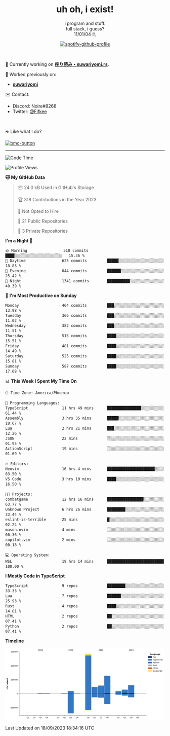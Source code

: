 <!--
**Nowaaru/nowaaru** is a ✨ _special_ ✨ repository because its `README.md` (this file) appears on your GitHub profile.

Here are some ideas to get you started:

- 🔭 I’m currently working on ...
- 🌱 I’m currently learning ...
- 👯 I’m looking to collaborate on ...
- 🤔 I’m looking for help with ...
- 💬 Ask me about ...
- 📫 How to reach me: ...
- 😄 Pronouns: ...
- ⚡ Fun fact: ...
-->

<h1 align="center"> uh oh, i exist!</h1>

<p align="center">
  i program and stuff.<br/>
  full stack, i guess?<br/>
  11/01/04 ♏ 
</p>

<!--
<p align="center">
╭──────────────────────────╮<br/>
│                        <a href="https://open.spotify.com/track/5iY3ZEHlQGFosdnROBDIg7?si=d7fd7fe8c7a747a1">Lavender</a>                      │<br/>
│               <a href="https://open.spotify.com/artist/6oeSQ4qmDQ7n89Rdt6tLLn?si=2773a05ce8b94a6c"><code>Rav</code></a>, <a href="https://open.spotify.com/artist/3vxcGARzVb3sETtt0Jxp7v?si=a4d26afacb46454f"><code>Kill Bill: The Rapper</code></a>               │<br/>
│             00:29 <a href="https://www.youtube.com/watch?v=dQw4w9WgXcQ">━━⬤</a>─────── 02:19              │<br/>
╰──────────────────────────╯<br/>
</p>
-->

<div align="center">

[![spotify-github-profile](https://spotify-github-profile.vercel.app/api/view?uid=fifkee&cover_image=true&theme=novatorem&bar_color=53b14f&bar_color_cover=true)](https://spotify-github-profile.vercel.app/api/view?uid=fifkee&redirect=true)

</div>
<br />

🦀 Currently working on **[座り読み・suwariyomi.rs](https://github.com/Nowaaru/suwariyomi.rs)**.

💫 Worked previously on: 
- **[suwariyomi](https://github.com/Nowaaru/suwariyomi)**



✉️ Contact:
- Discord: Noire#8268
- Twitter: <a href=https://twitter.com/@Fifkee>@Fifkee</a>

<br />

☕ Like what I do?

<a href="https://www.buymeacoffee.com/noire">
<img width="136" alt="bmc-button" src="https://user-images.githubusercontent.com/16274568/185726271-65d08167-e68c-49b1-bc12-8813b73cf0c0.png"></a>


---

<!--START_SECTION:waka-->
![Code Time](http://img.shields.io/badge/Code%20Time-618%20hrs%2040%20mins-blue)

![Profile Views](http://img.shields.io/badge/Profile%20Views-0-blue)

**🐱 My GitHub Data** 

> 📦 24.0 kB Used in GitHub's Storage 
 > 
> 🏆 318 Contributions in the Year 2023
 > 
> 🚫 Not Opted to Hire
 > 
> 📜 21 Public Repositories 
 > 
> 🔑 3 Private Repositories 
 > 
**I'm a Night 🦉** 

```text
🌞 Morning                510 commits         ████░░░░░░░░░░░░░░░░░░░░░   15.36 % 
🌆 Daytime                625 commits         █████░░░░░░░░░░░░░░░░░░░░   18.83 % 
🌃 Evening                844 commits         ██████░░░░░░░░░░░░░░░░░░░   25.42 % 
🌙 Night                  1341 commits        ██████████░░░░░░░░░░░░░░░   40.39 % 
```
📅 **I'm Most Productive on Sunday** 

```text
Monday                   464 commits         ███░░░░░░░░░░░░░░░░░░░░░░   13.98 % 
Tuesday                  366 commits         ███░░░░░░░░░░░░░░░░░░░░░░   11.02 % 
Wednesday                382 commits         ███░░░░░░░░░░░░░░░░░░░░░░   11.51 % 
Thursday                 515 commits         ████░░░░░░░░░░░░░░░░░░░░░   15.51 % 
Friday                   481 commits         ████░░░░░░░░░░░░░░░░░░░░░   14.49 % 
Saturday                 525 commits         ████░░░░░░░░░░░░░░░░░░░░░   15.81 % 
Sunday                   587 commits         ████░░░░░░░░░░░░░░░░░░░░░   17.68 % 
```


📊 **This Week I Spent My Time On** 

```text
🕑︎ Time Zone: America/Phoenix

💬 Programming Languages: 
TypeScript               11 hrs 49 mins      ███████████████░░░░░░░░░░   61.44 % 
Assembly                 3 hrs 35 mins       █████░░░░░░░░░░░░░░░░░░░░   18.67 % 
Lua                      2 hrs 21 mins       ███░░░░░░░░░░░░░░░░░░░░░░   12.26 % 
JSON                     22 mins             ░░░░░░░░░░░░░░░░░░░░░░░░░   01.95 % 
ActionScript             19 mins             ░░░░░░░░░░░░░░░░░░░░░░░░░   01.69 % 

🔥 Editors: 
Neovim                   16 hrs 4 mins       █████████████████████░░░░   83.50 % 
VS Code                  3 hrs 10 mins       ████░░░░░░░░░░░░░░░░░░░░░   16.50 % 

🐱‍💻 Projects: 
combatgame               12 hrs 16 mins      ████████████████░░░░░░░░░   63.77 % 
Unknown Project          6 hrs 26 mins       ████████░░░░░░░░░░░░░░░░░   33.44 % 
eslint-is-terrible       25 mins             █░░░░░░░░░░░░░░░░░░░░░░░░   02.24 % 
mason.nvim               4 mins              ░░░░░░░░░░░░░░░░░░░░░░░░░   00.36 % 
copilot.vim              2 mins              ░░░░░░░░░░░░░░░░░░░░░░░░░   00.18 % 

💻 Operating System: 
WSL                      19 hrs 14 mins      █████████████████████████   100.00 % 
```

**I Mostly Code in TypeScript** 

```text
TypeScript               9 repos             ████████░░░░░░░░░░░░░░░░░   33.33 % 
Lua                      7 repos             ██████░░░░░░░░░░░░░░░░░░░   25.93 % 
Rust                     4 repos             ████░░░░░░░░░░░░░░░░░░░░░   14.81 % 
HTML                     2 repos             ██░░░░░░░░░░░░░░░░░░░░░░░   07.41 % 
Python                   2 repos             ██░░░░░░░░░░░░░░░░░░░░░░░   07.41 % 
```



**Timeline**

![Lines of Code chart](https://raw.githubusercontent.com/Nowaaru/Nowaaru/main/assets/bar_graph.png)


 Last Updated on 18/09/2023 18:34:16 UTC
<!--END_SECTION:waka-->

<!--
[![Nowaaru's GitHub stats](https://github-readme-stats.vercel.app/api?username=Nowaaru&theme=dracula&show_icons=true)](https://github.com/anuraghazra/github-readme-stats)

[![Top Langs](https://github-readme-stats.vercel.app/api/top-langs/?username=Nowaaru&layout=compact&theme=dracula)](https://github.com/anuraghazra/github-readme-stats)
-->

